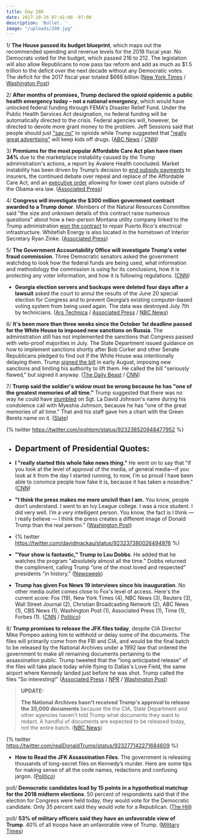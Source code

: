 ```yaml
---
title: Day 280
date: 2017-10-26 07:41:00 -07:00
description: 'Bullet. '
image: "/uploads/280.jpg"
---
```


1/ **The House passed its budget blueprint**, which maps out the recommended spending and revenue levels for the 2018 fiscal year. No Democrats voted for the budget, which passed 216 to 212. The legislation will also allow Republicans to now pass tax reform and add as much as $1.5 trillion to the deficit over the next decade without any Democratic votes. The deficit for the 2017 fiscal year totaled $666 billion ([New York Times](https://www.nytimes.com/2017/10/26/us/politics/house-budget-blueprint-tax-cut.html) / [Washington Post](https://www.washingtonpost.com/powerpost/house-narrowly-passes-budget-paving-way-for-15-trillion-tax-cut/2017/10/26/49867544-ba50-11e7-be94-fabb0f1e9ffb_story.html))

2/ **After months of promises, Trump declared the opioid epidemic a public health emergency today – not a national emergency**, which would have unlocked federal funding through FEMA's Disaster Relief Fund. Under the Public Health Services Act designation, no federal funding will be automatically directed to the crisis. Federal agencies will, however, be directed to devote more grant money to the problem. Jeff Sessions said that people should just ["say no"](https://www.reuters.com/article/us-usa-trump-opioids-sessions/u-s-attorney-general-says-people-should-just-say-no-to-opioids-idUSKBN1CV2ZG?il=0) to opioids while Trump suggested that ["really great advertising"](https://www.axios.com/quotes-from-trumps-opioid-speech-2501899318.html) will keep kids off drugs. ([ABC News](http://abcnews.go.com/Politics/trump-expected-declare-opioid-crisis-national-emergency/story?id=50718774) / [CNN](http://www.cnn.com/2017/10/26/politics/donald-trump-opioid-epidemic/))

3/ **Premiums for the most popular Affordable Care Act plan have risen 34%** due to the marketplace instability caused by the Trump administration's actions, a report by Avalere Health concluded. Market instability has been driven by Trump’s decision to [end subsidy payments](https://whatthefuckjusthappenedtoday.com/2017/10/13/day-267/#1-trump-will-cut-off-essential-subsi) to insurers, the continued debate over repeal and replace of the Affordable Care Act, and an [executive order](https://whatthefuckjusthappenedtoday.com/2017/10/12/day-266/#1-trump-signed-an-executive-order-el) allowing for lower cost plans outside of the Obama-era law. ([Associated Press](https://apnews.com/18eafd0af90d4638be180cdfa6a4ada0/Study:-ACA-silver-plan-premiums-up-average-of-34-percent))

4/ **Congress will investigate the $300 million government contract awarded to a Trump donor**. Members of the Natural Resources Committee said "the size and unknown details of this contract raise numerous questions" about how a two-person Montana utility company linked to the Trump administration [won the contract](https://whatthefuckjusthappenedtoday.com/2017/10/24/day-278/#7-a-two-person-montana-utility-compa) to repair Puerto Rico's electrical infrastructure. Whitefish Energy is also located in the hometown of Interior Secretary Ryan Zinke. ([Associated Press](https://apnews.com/82a076d092724b27bb80cb59c42d328e))

5/ **The Government Accountability Office will investigate Trump's voter fraud commission**. Three Democratic senators asked the government watchdog to look how the federal funds are being used, what information and methodology the commission is using for its conclusions, how it is protecting any voter information, and how it is following regulations. ([CNN](http://www.cnn.com/2017/10/26/politics/trump-voter-commission-gao-investigation/index.html))

* **Georgia election servers and backups were deleted four days after a lawsuit** asked the court to annul the results of the June 20 special election for Congress and to prevent Georgia’s existing computer-based voting system from being used again. The data was destroyed July 7th by technicians. ([Ars Technica](https://arstechnica.com/tech-policy/2017/10/days-after-activists-sued-georgias-election-server-was-wiped-clean/) / [Associated Press](https://apnews.com/877ee1015f1c43f1965f63538b035d3f/APNewsBreak:-Georgia-election-server-wiped-after-suit-filed) / [NBC News](https://www.nbcnews.com/politics/politics-news/georgia-election-server-wiped-after-lawsuit-filed-n814581))

6/ **It's been more than three weeks since the October 1st deadline passed for the White House to imposed new sanctions on Russia**. The administration still has not implemented the sanctions that Congress passed with veto-proof majorities in July. The State Department issued guidance on how to implement sanctions shortly after Bob Corker and other Senate Republicans pledged to find out if the White House was intentionally delaying them. Trump [signed the bill](https://whatthefuckjusthappenedtoday.com/2017/08/02/day-195/#1-trump-signed-the-bill-to-impose-sa) in early August, imposing new sanctions and limiting his authority to lift them. He called the bill "seriously flawed," but signed it anyway. ([The Daily Beast](https://www.thedailybeast.com/corker-state-department-to-issue-russia-sanctions-guidance) / [CNN](http://www.cnn.com/2017/10/25/politics/trump-russia-sanctions/index.html))

7/ **Trump said the soldier's widow must be wrong because he has "one of the greatest memories of all time."** Trump suggested that there was no way he could have [stumbled](https://whatthefuckjusthappenedtoday.com/2017/10/23/day-277/#4-trump-stumbl-ed-on-my-husbands-nam) on Sgt. La David Johnson's name during his condolence call with Myeshia Johnson, because he has "one of the great memories of all time." That and his staff gave him a chart with the Green Berets name on it. ([Slate](http://www.slate.com/blogs/the_slatest/2017/10/25/trump_says_myeshia_johnson_s_recollection_is_wrong_and_he_has_one_of_the.html))

{% twitter https://twitter.com/joshtpm/status/923238520948477952 %}

* ## Department of Presidential Quotes:

* **I "really started this whole fake news thing."** He went on to say that "if you look at the level of approval of the media, of general media—if you look at it from the day I started running, to now, I’m so proud I have been able to convince people how fake it is, because it has taken a nosedive." ([CNN](http://www.cnn.com/2017/10/25/politics/trump-press-memory-smarts/index.html))

* **"I think the press makes me more uncivil than I am.** You know, people don’t understand. I went to an Ivy League college. I was a nice student. I did very well. I’m a very intelligent person. You know, the fact is I think — I really believe — I think the press creates a different image of Donald Trump than the real person." ([Washington Post](https://www.washingtonpost.com/news/the-fix/wp/2017/10/25/trump-says-the-media-unfairly-portrays-him-as-uncivil-which-hes-not-because-he-went-to-an-ivy-league-college/))

* {% twitter https://twitter.com/davidmackau/status/923237380026494976 %}

* **"Your show is fantastic," Trump to Lou Dobbs**. He added that he watches the program "absolutely almost all the time." Dobbs returned the compliment, calling Trump “one of the most loved and respected” presidents "in history." ([Newsweek](http://www.newsweek.com/donald-trump-fox-business-network-lou-dobbs-693411))

* **Trump has given Fox News 19 interviews since his inauguration**. No other media outlet comes close to Fox's level of access. Here's the current score: Fox (19), New York Times (4), NBC News (3), Reuters (3), Wall Street Journal (2), Christian Broadcasting Network (2), ABC News (1), CBS News (1), Washington Post (1), Associated Press (1), Time (1), Forbes (1). ([CNN](http://money.cnn.com/2017/10/25/media/fox-news-president-trump-interviews/index.html) / [Politico](http://www.politico.com/story/2017/10/25/how-many-interviews-has-trump-given-fox-244157))

8/ **Trump promises to release the JFK files today**, despite CIA Director Mike Pompeo asking him to withhold or delay some of the documents. The files will primarily come from the FBI and CIA, and would be the final batch to be released by the National Archives under a 1992 law that ordered the government to make all remaining documents pertaining to the assassination public. Trump tweeted that the "long anticipated release" of the files will take place today while flying to Dallas's Love Field, the same airport where Kennedy landed just before he was shot. Trump called the files "So interesting!" ([Associated Press](https://apnews.com/3814a426ab4c4295abb014bfb48da4d2/Trump-coy-on-what) / [NPR](http://www.npr.org/2017/10/26/559799857/final-jfk-assassination-files-due-to-be-released) / [Washington Post](https://www.washingtonpost.com/local/trump-expected-to-release-remaining-jfk-assassination-documents-thursday/2017/10/25/52c8f71a-b9b7-11e7-a908-a3470754bbb9_story.html))

> **UPDATE:**
>
> **The National Archives hasn't received Trump's approval to release the 35,000 documents** because the the CIA, State Department and other agencies haven't told Trump what documents they want to redact. A handful of documents are expected to be released today, not the entire batch. ([NBC News](https://www.nbcnews.com/storyline/jfk-assassination-files/release-jfk-assassination-file-delayed-deadline-looms-n814691))

{% twitter https://twitter.com/realDonaldTrump/status/923277142271684609 %}

* **How to Read the JFK Assassination Files**. The government is releasing thousands of long-secret files on Kennedy’s murder. Here are some tips for making sense of all the code names, redactions and confusing jargon. ([Politico](http://www.politico.com/magazine/story/2017/10/26/jfk-secret-assassination-files-how-to-read-them-215749))

poll/ **Democratic candidates lead by 15 points in a hypothetical matchup for the 2018 midterm elections**. 50 percent of respondents said that if the election for Congress were held today, they would vote for the Democratic candidate. Only 35 percent said they would vote for a Republican. ([The Hill](http://thehill.com/homenews/campaign/357214-poll-dems-lead-by-15-points-in-generic-congressional-ballot))

poll/ **53% of military officers said they have an unfavorable view of Trump**. 40% of all troops have an unfavorable view of Trump. ([Military Times](https://www.militarytimes.com/news/pentagon-congress/2017/10/23/military-times-poll-what-you-really-think-about-trump/))